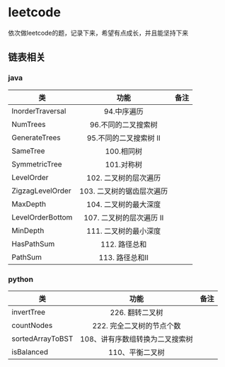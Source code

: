 # leetcode
依次做leetcode的题，记录下来，希望有点成长，并且能坚持下来

## 链表相关
### java
| 类   |      功能      |  备注 |
|----------|:-------------:|------:|
| InorderTraversal |  94.中序遍历 |  |
| NumTrees |  96.不同的二叉搜索树 |  |
| GenerateTrees |  95.不同的二叉搜索树 Ⅱ|  |
| SameTree |  100.相同树  |
| SymmetricTree |  101.对称树  |
| LevelOrder |  102. 二叉树的层次遍历  |
| ZigzagLevelOrder |  103. 二叉树的锯齿层次遍历  |
| MaxDepth | 104. 二叉树的最大深度 |
| LevelOrderBottom | 107. 二叉树的层次遍历 II |
| MinDepth |111. 二叉树的最小深度|
| HasPathSum |112. 路径总和|
| PathSum |113. 路径总和Ⅱ|

### python
| 类   |      功能      |  备注 |
|----------|:-------------:|------:|
| invertTree |226. 翻转二叉树|
| countNodes |222. 完全二叉树的节点个数|
| sortedArrayToBST |108、讲有序数组转换为二叉搜索树|
| isBalanced |110、平衡二叉树|
